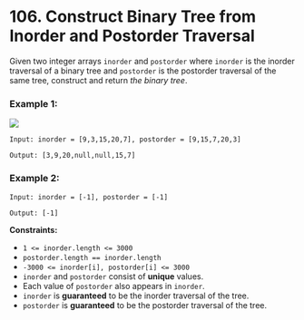# 106. Construct Binary Tree from Inorder and Postorder Traversal

Given two integer arrays `inorder` and `postorder` where `inorder` is the inorder traversal of a binary tree and `postorder` is the postorder traversal of the same tree, construct and return _the binary tree_.

### **Example 1:**

![](https://assets.leetcode.com/uploads/2021/02/19/tree.jpg)

    Input: inorder = [9,3,15,20,7], postorder = [9,15,7,20,3]

    Output: [3,9,20,null,null,15,7]

### **Example 2:**

    Input: inorder = [-1], postorder = [-1]

    Output: [-1]

**Constraints:**

*   `1 <= inorder.length <= 3000`
*   `postorder.length == inorder.length`
*   `-3000 <= inorder[i], postorder[i] <= 3000`
*   `inorder` and `postorder` consist of **unique** values.
*   Each value of `postorder` also appears in `inorder`.
*   `inorder` is **guaranteed** to be the inorder traversal of the tree.
*   `postorder` is **guaranteed** to be the postorder traversal of the tree.